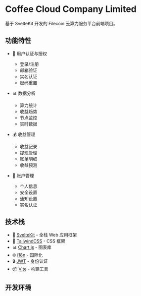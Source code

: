 # Coffee Cloud Company Limited

基于 SvelteKit 开发的 Filecoin 云算力服务平台前端项目。

## 功能特性

- 🔐 用户认证与授权
  - 登录/注册
  - 邮箱验证
  - 实名认证
  - 密码重置

- 📊 数据分析
  - 算力统计
  - 收益趋势
  - 节点监控
  - 实时数据

- 💰 收益管理
  - 收益记录
  - 提现管理
  - 账单明细
  - 收益预测

- 👤 账户管理
  - 个人信息
  - 安全设置
  - 通知设置
  - 实名认证

## 技术栈

- 🎯 [SvelteKit](https://kit.svelte.dev/) - 全栈 Web 应用框架
- 💅 [TailwindCSS](https://tailwindcss.com/) - CSS 框架
- 📊 [Chart.js](https://www.chartjs.org/) - 图表库
- 🌐 [i18n](https://github.com/kaisermann/svelte-i18n) - 国际化
- 🔒 [JWT](https://jwt.io/) - 身份认证
- 📦 [Vite](https://vitejs.dev/) - 构建工具

## 开发环境
